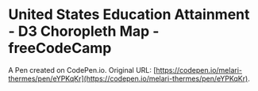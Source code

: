 # United States Education Attainment - D3 Choropleth Map - freeCodeCamp

A Pen created on CodePen.io. Original URL: [https://codepen.io/melari-thermes/pen/eYPKqKr](https://codepen.io/melari-thermes/pen/eYPKqKr).

